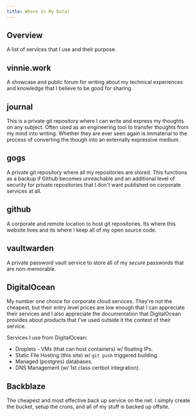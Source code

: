 ```yaml
---
title: Where Is My Data?
---
```


## Overview

A list of services that I use and their purpose.

## vinnie.work

A showcase and public forum for writing about my technical experiences and knowledge that I believe to be good for sharing.

## journal

This is a private git repository where I can write and express my thoughts on any subject. Often used as an engineering tool to transfer thoughts from my mind into writing. Whether they are ever seen again is immaterial to the process of converting the though into an externally expressive medium.

## gogs

A private git repository where all my repositories are stored. This functions as a backup if Github becomes unreachable and an additional level of security for private repositories that I don't want published on corporate services at all.

## github

A corporate and remote location to host git repositories. Its where this website lives and its where I keep all of my open source code.

## vaultwarden

A private password vault service to store all of my _secure_ passwords that are non-memorable.

## DigitalOcean

My number one choice for corporate cloud services. They're not the cheapest, but their entry level prices are low enough that I can appreciate their services and I also appreciate the documentation that DigitalOcean provides about products that I've used outside it the context of their service.

Services I use from DigitalOcean:

- Droplets - VMs (that can host containers) w/ floating IPs.
- Static File Hosting (this site) w/ `git push` triggered building.
- Managed (postgres) databases.
- DNS Management (w/ 1st class certbot integration).

## Backblaze

The cheapest and most effective back up service on the net. I simply create the bucket, setup the crons, and all of my stuff is backed up offsite.

